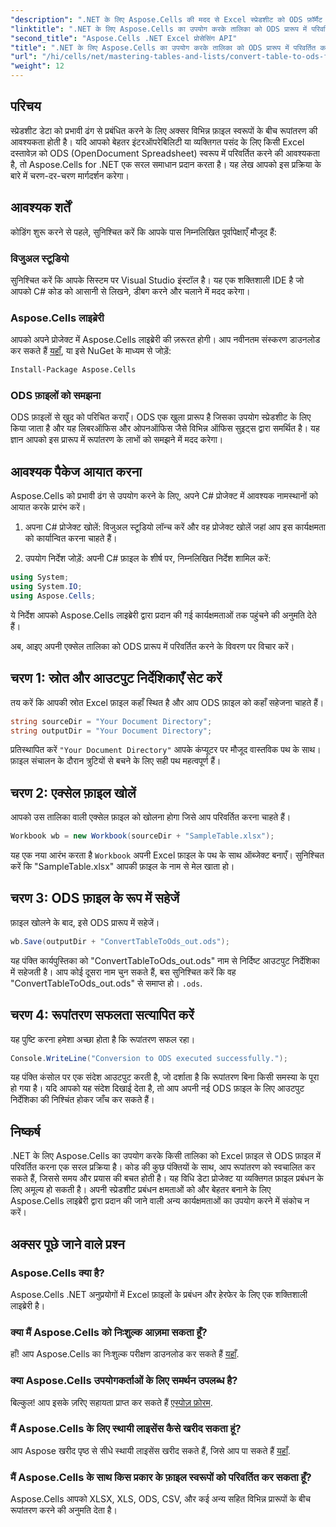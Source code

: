 ```yaml
---
"description": ".NET के लिए Aspose.Cells की मदद से Excel स्प्रेडशीट को ODS फ़ॉर्मैट में आसानी से कैसे बदलें, यह चरण-दर-चरण मार्गदर्शिका सीखें।"
"linktitle": ".NET के लिए Aspose.Cells का उपयोग करके तालिका को ODS प्रारूप में परिवर्तित करें"
"second_title": "Aspose.Cells .NET Excel प्रोसेसिंग API"
"title": ".NET के लिए Aspose.Cells का उपयोग करके तालिका को ODS प्रारूप में परिवर्तित करें"
"url": "/hi/cells/net/mastering-tables-and-lists/convert-table-to-ods-format/"
"weight": 12
---
```


## परिचय

स्प्रेडशीट डेटा को प्रभावी ढंग से प्रबंधित करने के लिए अक्सर विभिन्न फ़ाइल स्वरूपों के बीच रूपांतरण की आवश्यकता होती है। यदि आपको बेहतर इंटरऑपरेबिलिटी या व्यक्तिगत पसंद के लिए किसी Excel दस्तावेज़ को ODS (OpenDocument Spreadsheet) स्वरूप में परिवर्तित करने की आवश्यकता है, तो Aspose.Cells for .NET एक सरल समाधान प्रदान करता है। यह लेख आपको इस प्रक्रिया के बारे में चरण-दर-चरण मार्गदर्शन करेगा।

## आवश्यक शर्तें

कोडिंग शुरू करने से पहले, सुनिश्चित करें कि आपके पास निम्नलिखित पूर्वापेक्षाएँ मौजूद हैं:

### विजुअल स्टूडियो

सुनिश्चित करें कि आपके सिस्टम पर Visual Studio इंस्टॉल है। यह एक शक्तिशाली IDE है जो आपको C# कोड को आसानी से लिखने, डीबग करने और चलाने में मदद करेगा।

### Aspose.Cells लाइब्रेरी

आपको अपने प्रोजेक्ट में Aspose.Cells लाइब्रेरी की ज़रूरत होगी। आप नवीनतम संस्करण डाउनलोड कर सकते हैं [यहाँ](https://releases.aspose.com/cells/net/), या इसे NuGet के माध्यम से जोड़ें:

```bash
Install-Package Aspose.Cells
```

### ODS फ़ाइलों को समझना

ODS फ़ाइलों से खुद को परिचित कराएँ। ODS एक खुला प्रारूप है जिसका उपयोग स्प्रेडशीट के लिए किया जाता है और यह लिबरऑफिस और ओपनऑफिस जैसे विभिन्न ऑफिस सुइट्स द्वारा समर्थित है। यह ज्ञान आपको इस प्रारूप में रूपांतरण के लाभों को समझने में मदद करेगा।

## आवश्यक पैकेज आयात करना

Aspose.Cells को प्रभावी ढंग से उपयोग करने के लिए, अपने C# प्रोजेक्ट में आवश्यक नामस्थानों को आयात करके प्रारंभ करें।

1. अपना C# प्रोजेक्ट खोलें: विजुअल स्टूडियो लॉन्च करें और वह प्रोजेक्ट खोलें जहां आप इस कार्यक्षमता को कार्यान्वित करना चाहते हैं।

2. उपयोग निर्देश जोड़ें: अपनी C# फ़ाइल के शीर्ष पर, निम्नलिखित निर्देश शामिल करें:

```csharp
using System;
using System.IO;
using Aspose.Cells;
```

ये निर्देश आपको Aspose.Cells लाइब्रेरी द्वारा प्रदान की गई कार्यक्षमताओं तक पहुंचने की अनुमति देते हैं।

अब, आइए अपनी एक्सेल तालिका को ODS प्रारूप में परिवर्तित करने के विवरण पर विचार करें।

## चरण 1: स्रोत और आउटपुट निर्देशिकाएँ सेट करें

तय करें कि आपकी स्रोत Excel फ़ाइल कहाँ स्थित है और आप ODS फ़ाइल को कहाँ सहेजना चाहते हैं।

```csharp
string sourceDir = "Your Document Directory";
string outputDir = "Your Document Directory";
```

प्रतिस्थापित करें `"Your Document Directory"` आपके कंप्यूटर पर मौजूद वास्तविक पथ के साथ। फ़ाइल संचालन के दौरान त्रुटियों से बचने के लिए सही पथ महत्वपूर्ण हैं।

## चरण 2: एक्सेल फ़ाइल खोलें

आपको उस तालिका वाली एक्सेल फ़ाइल को खोलना होगा जिसे आप परिवर्तित करना चाहते हैं।

```csharp
Workbook wb = new Workbook(sourceDir + "SampleTable.xlsx");
```

यह एक नया आरंभ करता है `Workbook` अपनी Excel फ़ाइल के पथ के साथ ऑब्जेक्ट बनाएँ। सुनिश्चित करें कि "SampleTable.xlsx" आपकी फ़ाइल के नाम से मेल खाता हो।

## चरण 3: ODS फ़ाइल के रूप में सहेजें

फ़ाइल खोलने के बाद, इसे ODS प्रारूप में सहेजें।

```csharp
wb.Save(outputDir + "ConvertTableToOds_out.ods");
```

यह पंक्ति कार्यपुस्तिका को "ConvertTableToOds_out.ods" नाम से निर्दिष्ट आउटपुट निर्देशिका में सहेजती है। आप कोई दूसरा नाम चुन सकते हैं, बस सुनिश्चित करें कि वह "ConvertTableToOds_out.ods" से समाप्त हो। `.ods`.

## चरण 4: रूपांतरण सफलता सत्यापित करें

यह पुष्टि करना हमेशा अच्छा होता है कि रूपांतरण सफल रहा।

```csharp
Console.WriteLine("Conversion to ODS executed successfully.");
```

यह पंक्ति कंसोल पर एक संदेश आउटपुट करती है, जो दर्शाता है कि रूपांतरण बिना किसी समस्या के पूरा हो गया है। यदि आपको यह संदेश दिखाई देता है, तो आप अपनी नई ODS फ़ाइल के लिए आउटपुट निर्देशिका की निश्चिंत होकर जाँच कर सकते हैं।

## निष्कर्ष

.NET के लिए Aspose.Cells का उपयोग करके किसी तालिका को Excel फ़ाइल से ODS फ़ाइल में परिवर्तित करना एक सरल प्रक्रिया है। कोड की कुछ पंक्तियों के साथ, आप रूपांतरण को स्वचालित कर सकते हैं, जिससे समय और प्रयास की बचत होती है। यह विधि डेटा प्रोजेक्ट या व्यक्तिगत फ़ाइल प्रबंधन के लिए अमूल्य हो सकती है। अपनी स्प्रेडशीट प्रबंधन क्षमताओं को और बेहतर बनाने के लिए Aspose.Cells लाइब्रेरी द्वारा प्रदान की जाने वाली अन्य कार्यक्षमताओं का उपयोग करने में संकोच न करें।

## अक्सर पूछे जाने वाले प्रश्न

### Aspose.Cells क्या है?

Aspose.Cells .NET अनुप्रयोगों में Excel फ़ाइलों के प्रबंधन और हेरफेर के लिए एक शक्तिशाली लाइब्रेरी है।

### क्या मैं Aspose.Cells को निःशुल्क आज़मा सकता हूँ?

हाँ! आप Aspose.Cells का निःशुल्क परीक्षण डाउनलोड कर सकते हैं [यहाँ](https://releases.aspose.com/cells/net/).

### क्या Aspose.Cells उपयोगकर्ताओं के लिए समर्थन उपलब्ध है?

बिल्कुल! आप इसके ज़रिए सहायता प्राप्त कर सकते हैं [एस्पोज़ फ़ोरम](https://forum.aspose.com/c/cells/9).

### मैं Aspose.Cells के लिए स्थायी लाइसेंस कैसे खरीद सकता हूं?

आप Aspose खरीद पृष्ठ से सीधे स्थायी लाइसेंस खरीद सकते हैं, जिसे आप पा सकते हैं [यहाँ](https://purchase.aspose.com/buy).

### मैं Aspose.Cells के साथ किस प्रकार के फ़ाइल स्वरूपों को परिवर्तित कर सकता हूँ?

Aspose.Cells आपको XLSX, XLS, ODS, CSV, और कई अन्य सहित विभिन्न प्रारूपों के बीच रूपांतरण करने की अनुमति देता है।